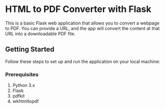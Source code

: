 # HTML to PDF Converter with Flask

This is a basic Flask web application that allows you to convert a webpage to PDF. You can provide a URL, and the app will convert the content at that URL into a downloadable PDF file.

## Getting Started

Follow these steps to set up and run the application on your local machine:

### Prerequisites

1. Python 3.x
2. Flask
3. pdfkit
4. wkhtmltopdf


